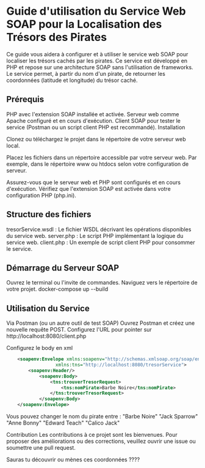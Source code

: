 # Guide d'utilisation du Service Web SOAP pour la Localisation des Trésors des Pirates
Ce guide vous aidera à configurer et à utiliser le service web SOAP
 pour localiser les trésors cachés par les pirates. 
 Ce service est développé en PHP et repose sur une architecture SOAP 
 sans l'utilisation de frameworks. 
 Le service permet, à partir du nom d'un pirate, 
 de retourner les coordonnées (latitude et longitude) du trésor caché.

## Prérequis
PHP avec l'extension SOAP installée et activée.
Serveur web comme Apache configuré et en cours d'exécution.
Client SOAP pour tester le service (Postman ou un script client PHP est recommandé).
Installation

Clonez ou téléchargez le projet dans le répertoire de votre serveur web local.

Placez les fichiers dans un répertoire accessible par votre serveur web. Par exemple, dans le répertoire www ou htdocs selon votre configuration de serveur.

Assurez-vous que le serveur web et PHP sont configurés et en cours d'exécution. Vérifiez que l'extension SOAP est activée dans votre configuration PHP (php.ini).

## Structure des fichiers
tresorService.wsdl : Le fichier WSDL décrivant les opérations disponibles du service web.
server.php : Le script PHP implémentant la logique du service web.
client.php : Un exemple de script client PHP pour consommer le service.

## Démarrage du Serveur SOAP

Ouvrez le terminal ou l'invite de commandes.
Naviguez vers le répertoire de votre projet.
    docker-compose up --build

## Utilisation du Service

Via Postman (ou un autre outil de test SOAP)
Ouvrez Postman et créez une nouvelle requête POST.
Configurez l'URL pour pointer sur http://localhost:8080/client.php 

Configurez le body en xml

```xml
	<soapenv:Envelope xmlns:soapenv="http://schemas.xmlsoap.org/soap/envelope/"
                  xmlns:tns="http://localhost:8080/tresorService">
    	<soapenv:Header/>
    		<soapenv:Body>
        		<tns:trouverTresorRequest>
            		<tns:nomPirate>Barbe Noire</tns:nomPirate>
        		</tns:trouverTresorRequest>
    		</soapenv:Body>
	</soapenv:Envelope>
```	

Vous pouvez changer le nom du pirate entre :
"Barbe Noire"
"Jack Sparrow"
"Anne Bonny"
"Edward Teach" 
"Calico Jack"



Contribution
Les contributions à ce projet sont les bienvenues. Pour proposer des améliorations ou des corrections, veuillez ouvrir une issue ou soumettre une pull request.

Sauras tu découvrir ou mènes ces coordonnées ????